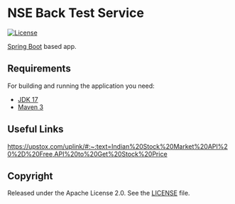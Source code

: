 # NSE Back Test Service

[![License](http://img.shields.io/:license-apache-blue.svg)](http://www.apache.org/licenses/LICENSE-2.0.html)

[Spring Boot](http://projects.spring.io/spring-boot/) based app.

## Requirements

For building and running the application you need:

- [JDK 17](https://www.oracle.com/java/technologies/javase/jdk17-archive-downloads.html)
- [Maven 3](https://maven.apache.org)

## Useful Links
https://upstox.com/uplink/#:~:text=Indian%20Stock%20Market%20API%20%2D%20Free,API%20to%20Get%20Stock%20Price

## Copyright

Released under the Apache License 2.0. See
the [LICENSE](https://github.com/arghyagiri/microservice-e2/blob/main/LICENSE) file.
